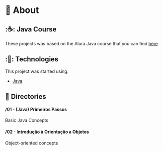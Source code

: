 <div id="about">

# :page_facing_up: About
## ::coffee:: Java Course
These projects was based on the Alura Java course that you can find <a target="_blank" href="https://www.alura.com.br/">here</a>
</div>

<div id="tecnologies">

## ::rocket:: Technologies
This project was started using:
- [Java](https://www.java.com/pt_BR/download/)
</div>

<div id="directories">

## :file_folder: Directories
#### /01 - (Java) Primeiros Passos
Basic Java Concepts

#### /02 - Introdução à Orientação a Objetos
Object-oriented concepts

</div>
